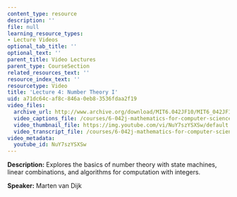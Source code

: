 ```yaml
---
content_type: resource
description: ''
file: null
learning_resource_types:
- Lecture Videos
optional_tab_title: ''
optional_text: ''
parent_title: Video Lectures
parent_type: CourseSection
related_resources_text: ''
resource_index_text: ''
resourcetype: Video
title: 'Lecture 4: Number Theory I'
uid: a71dc64c-af8c-846a-0eb8-3536fdaa2f19
video_files:
  archive_url: http://www.archive.org/download/MIT6.042JF10/MIT6_042JF10_lec04_300k.mp4
  video_captions_file: /courses/6-042j-mathematics-for-computer-science-fall-2010/20c5d8395f425cb8910e3f678419be40_NuY7szYSXSw.vtt
  video_thumbnail_file: https://img.youtube.com/vi/NuY7szYSXSw/default.jpg
  video_transcript_file: /courses/6-042j-mathematics-for-computer-science-fall-2010/e5842da6cbc94ba2b8f61bedca94c518_NuY7szYSXSw.pdf
video_metadata:
  youtube_id: NuY7szYSXSw
---
```


**Description:** Explores the basics of number theory with state machines, linear combinations, and algorithms for computation with integers.

**Speaker:** Marten van Dijk